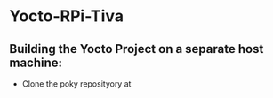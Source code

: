 # Yocto-RPi-Tiva

## Building the Yocto Project on a separate host machine:
* Clone the poky reposityory at 
